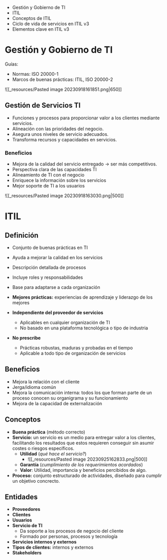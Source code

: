 - Gestión y Gobierno de TI
- ITIL
- Conceptos de ITIL
- Ciclo de vida de servicios en ITIL v3
- Elementos clave en ITIL v3

# Gestión y Gobierno de TI
Guías:
- Normas: ISO 20000-1
- Marcos de buenas prácticas: ITIL, ISO 20000-2

![[_resources/Pasted image 20230918161851.png|650]]

## Gestión de Servicios TI
- Funciones y procesos para proporcionar valor a los clientes mediante servicios.
- Alineación con las prioridades del negocio.
- Asegura unos niveles de servicio adecuados.
- Transforma recursos y capacidades en servicios.

### Beneficios
- Mejora de la calidad del servicio entregado → ser más competitivos.
- Perspectiva clara de las capacidades TI
- Alineamiento de TI con el negocio
- Enriquece la información sobre los servicios
- Mejor soporte de TI a los usuarios

![[_resources/Pasted image 20230918163030.png|500]]

# ITIL

## Definición
- Conjunto de buenas prácticas en TI
- Ayuda a mejorar la calidad en los servicios
- Descripción detallada de procesos
- Incluye roles y responsabilidades
- Base para adaptarse a cada organización

- **Mejores prácticas:** experiencias de aprendizaje y liderazgo de los mejores
- **Independiente del proveedor de servicios**
	- Aplicables en cualquier organización de TI
	- No basado en una plataforma tecnológica o tipo de industria
- **No prescribe**
	- Prácticas robustas, maduras y probadas en el tiempo
	- Aplicable a todo tipo de organización de servicios

## Beneficios
- Mejora la relación con el cliente
- Jerga/idioma común
- Mejora la comunicación interna: todos los que forman parte de un proceso conocen su organigrama y su funcionamiento
- Mejora de la capacidad de externalización

## Conceptos
- **Buena práctica** (método correcto)
- **Servicio:** un servicio es un medio para entregar valor a los clientes, facilitando los resultados que estos requieren conseguir sin asumir costes o riesgos específicos.
	- **Utilidad** (*qué hace el servicio?*)
		- ![[_resources/Pasted image 20230925162833.png|500]]
	- **Garantía** (*cumplimiento de los requerimientos acordados*)
	- **Valor**: Utilidad, importancia y beneficios percibidos de algo.
- **Proceso:** conjunto estructurado de actividades, diseñado para cumplir un objetivo concrecto.
## Entidades
- **Proveedores**
- **Clientes**
- **Usuarios**
- **Servicio de TI**
	- Da soporte a los procesos de negocio del cliente
	- Formado por personas, procesos y tecnología
- **Servicios internos y externos**
- **Tipos de clientes:** internos y externos
- **Stakeholders**